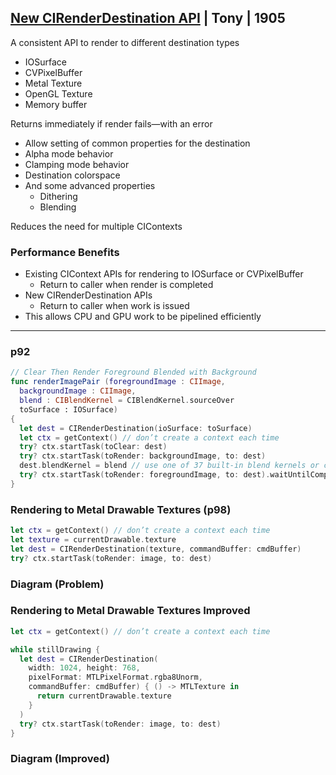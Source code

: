 ## [New CIRenderDestination API](CIRenderDestination.md) | Tony | 1905

A consistent API to render to different destination types
* IOSurface
* CVPixelBuffer
* Metal Texture
* OpenGL Texture
* Memory buffer

Returns immediately if render fails—with an error

* Allow setting of common properties for the destination
 * Alpha mode behavior
 * Clamping mode behavior
 * Destination colorspace
* And some advanced properties
  * Dithering
  * Blending

Reduces the need for multiple CIContexts

### Performance Benefits

* Existing CIContext APIs for rendering to IOSurface or CVPixelBuffer
  * Return to caller when render is completed
* New CIRenderDestination APIs
  * Return to caller when work is issued
* This allows CPU and GPU work to be pipelined efficiently

---

### p92

```swift
// Clear Then Render Foreground Blended with Background
func renderImagePair (foregroundImage : CIImage,
  backgroundImage : CIImage,
  blend : CIBlendKernel = CIBlendKernel.sourceOver
  toSurface : IOSurface)
{
  let dest = CIRenderDestination(ioSurface: toSurface)
  let ctx = getContext() // don’t create a context each time
  try? ctx.startTask(toClear: dest)
  try? ctx.startTask(toRender: backgroundImage, to: dest)
  dest.blendKernel = blend // use one of 37 built-in blend kernels or create your own
  try? ctx.startTask(toRender: foregroundImage, to: dest).waitUntilCompleted()
}
```

### Rendering to Metal Drawable Textures (p98)

```swift
let ctx = getContext() // don’t create a context each time
let texture = currentDrawable.texture
let dest = CIRenderDestination(texture, commandBuffer: cmdBuffer)
try? ctx.startTask(toRender: image, to: dest)
```
### Diagram (Problem)

### Rendering to Metal Drawable Textures Improved

```swift
let ctx = getContext() // don’t create a context each time

while stillDrawing {
  let dest = CIRenderDestination(
    width: 1024, height: 768,
    pixelFormat: MTLPixelFormat.rgba8Unorm,
    commandBuffer: cmdBuffer) { () -> MTLTexture in
      return currentDrawable.texture
    }
  )
  try? ctx.startTask(toRender: image, to: dest)
}
```

### Diagram (Improved)
